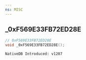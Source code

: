 ```yaml
---
ns: MISC
---
```

## _0xF569E33FB72ED28E

```c
// 0xF569E33FB72ED28E
void _0xF569E33FB72ED28E();
```

```
NativeDB Introduced: v1207
```

